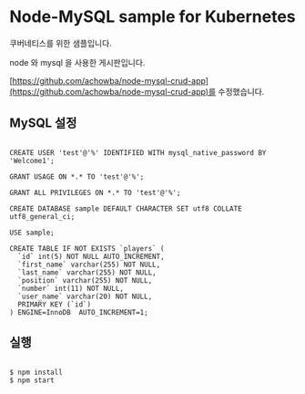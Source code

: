 # Node-MySQL sample for Kubernetes

쿠버네티스를 위한 샘플입니다.

node 와 mysql 을 사용한 게시판입니다.

[https://github.com/achowba/node-mysql-crud-app](https://github.com/achowba/node-mysql-crud-app)를 수정했습니다.

## MySQL 설정
~~~

CREATE USER 'test'@'%' IDENTIFIED WITH mysql_native_password BY 'Welcome1';

GRANT USAGE ON *.* TO 'test'@'%';

GRANT ALL PRIVILEGES ON *.* TO 'test'@'%';

CREATE DATABASE sample DEFAULT CHARACTER SET utf8 COLLATE utf8_general_ci;

USE sample;

CREATE TABLE IF NOT EXISTS `players` (
  `id` int(5) NOT NULL AUTO_INCREMENT,
  `first_name` varchar(255) NOT NULL,
  `last_name` varchar(255) NOT NULL,
  `position` varchar(255) NOT NULL,
  `number` int(11) NOT NULL,
  `user_name` varchar(20) NOT NULL,
  PRIMARY KEY (`id`)
) ENGINE=InnoDB  AUTO_INCREMENT=1;

~~~


## 실행
~~~

$ npm install
$ npm start

~~~

